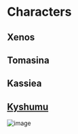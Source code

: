 # Characters

## Xenos

## Tomasina

## Kassiea

## [Kyshumu](https://github.com/Sheldon-Lloyd/Cyber.Suniverse/blob/master/character/kyshumu.md)
![image](https://github.com/Sheldon-Lloyd/Cyber.Suniverse/assets/3421165/970b1697-9ca0-4933-aa50-8c4805bb283f)
